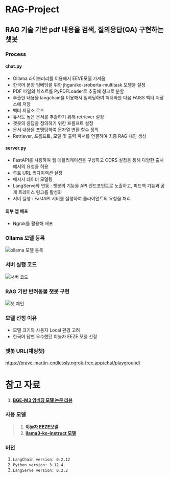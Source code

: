 # RAG-Project
## RAG 기술 기반 pdf 내용을 검색, 질의응답(QA) 구현하는 챗봇

### Process
#### chat.py
- Ollama 라이브러리를 이용해서 EEVE모델 가져옴
- 한국어 문장 임베딩을 위한 jhgan/ko-sroberta-multitask 모델을 설정
- PDF 파일의 텍스트를 PyPDFLoader로 추출해 청크로 분할
- 추출한 내용을 langchain을 이용해서 임베딩하여 벡터화한 다음 FAISS 벡터 저장소에 저장
- 벡터 저장소 로드
- 유사도 높은 문서를 추출하기 위해 retriever 설정
- 챗봇의 응답을 정의하기 위한 프롬프트 설정
- 문서 내용을 포맷팅하여 문자열 변환 함수 정의
- Retriever, 프롬프트, 모델 및 출력 파서를 연결하여 최종 RAG 체인 생성

#### server.py
- FastAPI를 사용하여 웹 애플리케이션을 구성하고 CORS 설정을 통해 다양한 출처에서의 요청을 허용
- 루트 URL 리다이렉션 설정
- 메시지 데이터 모델링
- LangServe와 연동 : 챗봇의 기능을 API 엔드포인트로 노출하고, 피드백 기능과 공개 트레이스 링크를 활성화
- 서버 실행 : FastAPI 서버를 실행하여 클라이언트의 요청을 처리

#### 외부 앱 배포
- Ngrok를 활용해 배포

### Ollama 모델 등록
![ollama 모델 등록](https://github.com/user-attachments/assets/9a36450e-05e9-4243-8527-5efbdfc298eb)

### 서버 실행 코드
![서버 코드](https://github.com/user-attachments/assets/72d77932-712b-4b11-8ce9-e6b7d1fc33fa)


### RAG 기반 반려동물 챗봇 구현
![챗 체인](https://github.com/user-attachments/assets/437b8a8f-f9ba-4009-b28d-2f3726e82a6c)

### 모델 선정 이유
- 모델 크기와 사용자 Local 환경 고려
- 한국어 답변 우수했던 야놀자 EEZE 모델 선정

### 챗봇 URL(채팅챗)
https://brave-martin-endlessly.ngrok-free.app/chat/playground/

# 참고 자료
1. [**BGE-M3 임베딩 모델 논문 리뷰**](https://introduce-ai.tistory.com/entry/%EB%85%BC%EB%AC%B8-%EB%A6%AC%EB%B7%B0-BGE-M3-Embedding-Multi-Lingual-Multi-Functionality-Multi-Granularity-Text-Embeddings-Through-Self-Knowledge-Distillation)

### 사용 모델
> 1. [**야놀자 EEZE모델**](https://huggingface.co/heegyu/EEVE-Korean-Instruct-10.8B-v1.0-GGUF)
> 2. [**llama3-ko-instruct 모델**](https://huggingface.co/teddylee777/Llama-3-Open-Ko-8B-Instruct-preview-gguf)

### 버전
1. `LangChain version: 0.2.12`
2. `Python version: 3.12.4`
3. `LangServe version: 0.2.2`
